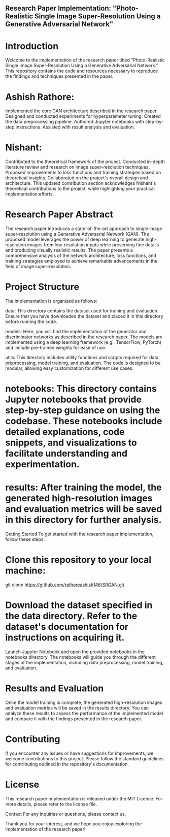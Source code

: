 ## Research Paper Implementation: "Photo-Realistic Single Image Super-Resolution Using a Generative Adversarial Network"

# Introduction
Welcome to the implementation of the research paper titled "Photo-Realistic Single Image Super-Resolution Using a Generative Adversarial Network." This repository contains the code and resources necessary to reproduce the findings and techniques presented in the paper.

# Ashish Rathore:

Implemented the core GAN architecture described in the research paper.
Designed and conducted experiments for hyperparameter tuning.
Created the data preprocessing pipeline.
Authored Jupyter notebooks with step-by-step instructions.
Assisted with result analysis and evaluation.

# Nishant:

Contributed to the theoretical framework of the project.
Conducted in-depth literature review and research on image super-resolution techniques.
Proposed improvements to loss functions and training strategies based on theoretical insights.
Collaborated on the project's overall design and architecture.
This updated contribution section acknowledges Nishant's theoretical contributions to the project, while highlighting your practical implementation efforts.

# Research Paper Abstract
The research paper introduces a state-of-the-art approach to single image super-resolution using a Generative Adversarial Network (GAN). The proposed model leverages the power of deep learning to generate high-resolution images from low-resolution inputs while preserving fine details and producing visually realistic results. The paper presents a comprehensive analysis of the network architecture, loss functions, and training strategies employed to achieve remarkable advancements in the field of image super-resolution.

# Project Structure
The implementation is organized as follows:

data: This directory contains the dataset used for training and evaluation. Ensure that you have downloaded the dataset and placed it in this directory before running the code.

models: Here, you will find the implementation of the generator and discriminator networks as described in the research paper. The models are implemented using a deep learning framework (e.g., TensorFlow, PyTorch) and include pre-trained weights for ease of use.

utils: This directory includes utility functions and scripts required for data preprocessing, model training, and evaluation. The code is designed to be modular, allowing easy customization for different use cases.

# notebooks: This directory contains Jupyter notebooks that provide step-by-step guidance on using the codebase. These notebooks include detailed explanations, code snippets, and visualizations to facilitate understanding and experimentation.

# results: After training the model, the generated high-resolution images and evaluation metrics will be saved in this directory for further analysis.

Getting Started
To get started with the research paper implementation, follow these steps:

# Clone this repository to your local machine:
git clone https://github.com/rathoreashish146/SRGAN.git

# Download the dataset specified in the data directory. Refer to the dataset's documentation for instructions on acquiring it.

Launch Jupyter Notebook and open the provided notebooks in the notebooks directory. The notebooks will guide you through the different stages of the implementation, including data preprocessing, model training, and evaluation.

# Results and Evaluation
Once the model training is complete, the generated high-resolution images and evaluation metrics will be saved in the results directory. You can analyze these results to assess the performance of the implemented model and compare it with the findings presented in the research paper.

# Contributing
If you encounter any issues or have suggestions for improvements, we welcome contributions to this project. Please follow the standard guidelines for contributing outlined in the repository's documentation.

# License
This research paper implementation is released under the MIT License. For more details, please refer to the license file.

Contact
For any inquiries or questions, please contact us.

Thank you for your interest, and we hope you enjoy exploring the implementation of the research paper!


